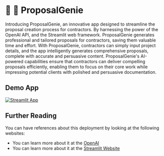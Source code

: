 # 📝 🔗 ProposalGenie

Introducing ProposalGenie, an innovative app designed to streamline the proposal creation process for contractors. By harnessing the power of the OpenAI API, and the Streamlit web framework. ProposalGenie generates professional and tailored proposals for contractors, saving them valuable time and effort. With ProposalGenie, contractors can simply input project details, and the app intelligently generates comprehensive proposals, complete with accurate and persuasive content. ProposalGenie's AI-powered capabilities ensure that contractors can deliver compelling proposals efficiently, enabling them to focus on their core work while impressing potential clients with polished and persuasive documentation. 

## Demo App

[![Streamlit App](https://static.streamlit.io/badges/streamlit_badge_black_white.svg)](https://proposalgenie.streamlitapp.com/)


## Further Reading

You can have references about this deployment by looking at the following websites:
- You can learn more about it at the [OpenAI](https://openai.com)
- You can learn more about it at the [Streamlit Website](http://streamlit.io)
